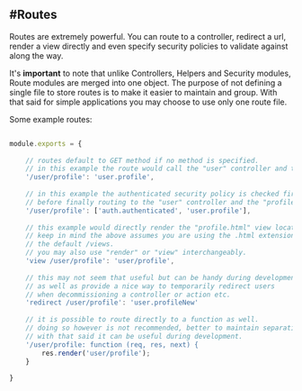 #Routes
----

Routes are extremely powerful. You can route to a controller, redirect a url, render a view directly and 
even specify security policies to validate against along the way.

It's **important** to note that unlike Controllers, Helpers and Security modules, Route modules are merged into one 
object. The purpose of not defining a single file to store routes is to make it easier to maintain and group. 
With that said for simple applications you may choose to use only one route file.

Some example routes:

```js

module.exports = {
    
    // routes default to GET method if no method is specified.
    // in this example the route would call the "user" controller and the "profile" action.
    '/user/profile': 'user.profile',
    
    // in this example the authenticated security policy is checked first
    // before finally routing to the "user" controller and the "profile" action.
    '/user/profile': ['auth.authenticated', 'user.profile'],
    
    // this example would directly render the "profile.html" view located in the /views/user directory.
    // keep in mind the above assumes you are using the .html extension and your views directory is 
    // the default /views.
    // you may also use "render" or "view" interchangeably.
    'view /user/profile': 'user/profile',
    
    // this may not seem that useful but can be handy during development
    // as well as provide a nice way to temporarily redirect users
    // when decommissioning a controller or action etc.
    'redirect /user/profile': 'user.profileNew'
    
    // it is possible to route directly to a function as well.
    // doing so however is not recommended, better to maintain separation and make use of a controller.
    // with that said it can be useful during development.
    '/user/profile: function (req, res, next) {
        res.render('user/profile');
    }
    
}

```